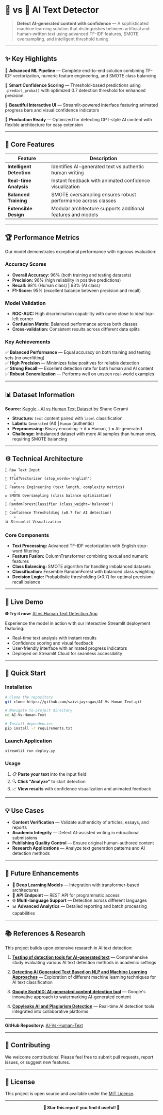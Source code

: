 # 🤖 vs 👤 AI Text Detector

> **Detect AI-generated content with confidence** — A sophisticated machine learning solution that distinguishes between artificial and human-written text using advanced TF-IDF features, SMOTE oversampling, and intelligent threshold tuning.

---

## ✨ **Key Highlights**

🔬 **Advanced ML Pipeline** — Complete end-to-end solution combining TF-IDF vectorization, numeric feature engineering, and SMOTE class balancing

🎯 **Smart Confidence Scoring** — Threshold-based predictions using `.predict_proba()` with optimized 0.7 detection threshold for enhanced precision

🎨 **Beautiful Interactive UI** — Streamlit-powered interface featuring animated progress bars and visual confidence indicators

🚀 **Production Ready** — Optimized for detecting GPT-style AI content with flexible architecture for easy extension

---

## 🎯 **Core Features**

| Feature | Description |
|---------|-------------|
| **Intelligent Detection** | Identifies AI-generated text vs authentic human writing |
| **Real-time Analysis** | Instant feedback with animated confidence visualization |
| **Balanced Training** | SMOTE oversampling ensures robust performance across classes |
| **Extensible Design** | Modular architecture supports additional features and models |

---

## 🏆 **Performance Metrics**

Our model demonstrates exceptional performance with rigorous evaluation:

### **Accuracy Scores**
- **Overall Accuracy:** 96% (both training and testing datasets)
- **Precision:** 96% (high reliability in positive predictions)
- **Recall:** 98% (Human class) | 93% (AI class)
- **F1-Score:** 95% (excellent balance between precision and recall)

### **Model Validation**
- **ROC-AUC:** High discrimination capability with curve close to ideal top-left corner
- **Confusion Matrix:** Balanced performance across both classes
- **Cross-validation:** Consistent results across different data splits

### **Key Achievements**
✅ **Balanced Performance** — Equal accuracy on both training and testing sets (no overfitting)  
✅ **High Precision** — Minimizes false positives for reliable detection  
✅ **Strong Recall** — Excellent detection rate for both human and AI content  
✅ **Robust Generalization** — Performs well on unseen real-world examples

---

## 📊 **Dataset Information**

**Source:** [Kaggle - AI vs Human Text Dataset](https://www.kaggle.com/datasets/shanegerami/ai-vs-human-text/data) by Shane Gerami

- **Structure:** `text` content paired with `label` classification
- **Labels:** `Generated` (AI) | `Human` (authentic)
- **Preprocessing:** Binary encoding → `0` = Human, `1` = AI-generated
- **Challenge:** Imbalanced dataset with more AI samples than human ones, requiring SMOTE balancing

---

## ⚙️ **Technical Architecture**

```
📝 Raw Text Input
    ↓
🔧 TfidfVectorizer (stop_words='english')
    ↓
🔢 Feature Engineering (text length, complexity metrics)
    ↓
⚖️ SMOTE Oversampling (class balance optimization)
    ↓
🌲 RandomForestClassifier (class_weight='balanced')
    ↓
🎯 Confidence Thresholding (≥0.7 for AI detection)
    ↓
📊 Streamlit Visualization
```

### **Core Components**
- **Text Processing:** Advanced TF-IDF vectorization with English stop-word filtering
- **Feature Fusion:** ColumnTransformer combining textual and numeric features
- **Class Balancing:** SMOTE algorithm for handling imbalanced datasets
- **Classification:** Ensemble RandomForest with balanced class weighting
- **Decision Logic:** Probabilistic thresholding (≥0.7) for optimal precision-recall balance

---

## 🚀 **Live Demo**

**🌐 Try it now:** [AI vs Human Text Detection App](https://ai-vs-human-text-detection.streamlit.app/)

Experience the model in action with our interactive Streamlit deployment featuring:
- Real-time text analysis with instant results
- Confidence scoring and visual feedback
- User-friendly interface with animated progress indicators
- Deployed on Streamlit Cloud for seamless accessibility

---

## 🚀 **Quick Start**

### **Installation**
```bash
# Clone the repository
git clone https://github.com/saivijayragav/AI-Vs-Human-Text.git

# Navigate to project directory
cd AI-Vs-Human-Text

# Install dependencies
pip install -r requirements.txt
```

### **Launch Application**
```bash
streamlit run deploy.py
```

### **Usage**
1. 📋 **Paste your text** into the input field
2. 🔍 **Click "Analyze"** to start detection
3. 📈 **View results** with confidence visualization and animated feedback

---

## 💡 **Use Cases**

- **Content Verification** — Validate authenticity of articles, essays, and reports
- **Academic Integrity** — Detect AI-assisted writing in educational submissions  
- **Publishing Quality Control** — Ensure original human-authored content
- **Research Applications** — Analyze text generation patterns and AI detection methods

---

## 🔮 **Future Enhancements**

- 🧠 **Deep Learning Models** — Integration with transformer-based architectures
- 📱 **API Endpoint** — REST API for programmatic access
- 🌐 **Multi-language Support** — Detection across different languages
- 📊 **Advanced Analytics** — Detailed reporting and batch processing capabilities

---

## 📚 **References & Research**

This project builds upon extensive research in AI text detection:

1. **[Testing of detection tools for AI-generated text](https://example.com)** — Comprehensive study evaluating various AI text detection methods in academic settings

2. **[Detecting AI Generated Text Based on NLP and Machine Learning Approaches](https://example.com)** — Exploration of different machine learning techniques for AI text classification

3. **[Google SynthID: AI-generated content detection tool](https://example.com)** — Google's innovative approach to watermarking AI-generated content

4. **[Copyleaks AI and Plagiarism Detection](https://example.com)** — Real-time AI detection tools integrated into collaborative platforms

---

**GitHub Repository:** [AI-Vs-Human-Text](https://github.com/saivijayragav/AI-Vs-Human-Text)

---

## 🤝 **Contributing**

We welcome contributions! Please feel free to submit pull requests, report issues, or suggest new features.

---

## 📄 **License**

This project is open source and available under the [MIT License](LICENSE).

---

<div align="center">
  <strong>🌟 Star this repo if you find it useful! 🌟</strong>
</div>
